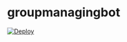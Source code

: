 # groupmanagingbot

[![Deploy](https://www.herokucdn.com/deploy/button.svg)](https://heroku.com/deploy?template=https://github.com/jarvisbotsavage/groupmanaging)
